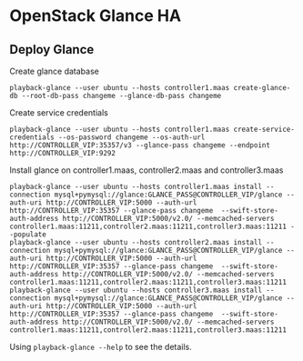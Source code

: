# OpenStack Glance HA

## Deploy Glance

Create glance database

    playback-glance --user ubuntu --hosts controller1.maas create-glance-db --root-db-pass changeme --glance-db-pass changeme

Create service credentials

    playback-glance --user ubuntu --hosts controller1.maas create-service-credentials --os-password changeme --os-auth-url http://CONTROLLER_VIP:35357/v3 --glance-pass changeme --endpoint http://CONTROLLER_VIP:9292

Install glance on controller1.maas, controller2.maas and controller3.maas

    playback-glance --user ubuntu --hosts controller1.maas install --connection mysql+pymysql://glance:GLANCE_PASS@CONTROLLER_VIP/glance --auth-uri http://CONTROLLER_VIP:5000 --auth-url http://CONTROLLER_VIP:35357 --glance-pass changeme  --swift-store-auth-address http://CONTROLLER_VIP:5000/v2.0/ --memcached-servers controller1.maas:11211,controller2.maas:11211,controller3.maas:11211 --populate
    playback-glance --user ubuntu --hosts controller2.maas install --connection mysql+pymysql://glance:GLANCE_PASS@CONTROLLER_VIP/glance --auth-uri http://CONTROLLER_VIP:5000 --auth-url http://CONTROLLER_VIP:35357 --glance-pass changeme  --swift-store-auth-address http://CONTROLLER_VIP:5000/v2.0/ --memcached-servers controller1.maas:11211,controller2.maas:11211,controller3.maas:11211
    playback-glance --user ubuntu --hosts controller3.maas install --connection mysql+pymysql://glance:GLANCE_PASS@CONTROLLER_VIP/glance --auth-uri http://CONTROLLER_VIP:5000 --auth-url http://CONTROLLER_VIP:35357 --glance-pass changeme  --swift-store-auth-address http://CONTROLLER_VIP:5000/v2.0/ --memcached-servers controller1.maas:11211,controller2.maas:11211,controller3.maas:11211

Using `playback-glance --help` to see the details.